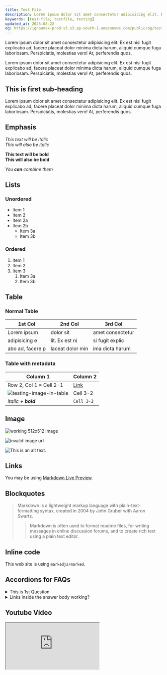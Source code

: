 ```yaml
---
title: Test File
description: Lorem ipsum dolor sit amet consectetur adipisicing elit. Ex est nisi fugit explicabo ad, facere placeat dolor minima dicta harum, aliquid cumque fuga laboriosam. Perspiciatis, molestias vero! At, perferendis quos.
keywords: [test-file, testfile, testing]
updated_at: 2025-08-22
og: https://ignoumax-prod-s3.s3.ap-south-1.amazonaws.com/public/og/test-file.png
---
```


Lorem ipsum dolor sit amet consectetur adipisicing elit. Ex est nisi fugit explicabo ad, facere placeat dolor minima dicta harum, aliquid cumque fuga laboriosam. Perspiciatis, molestias vero! At, perferendis quos.

Lorem ipsum dolor sit amet consectetur adipisicing elit. Ex est nisi fugit explicabo ad, facere placeat dolor minima dicta harum, aliquid cumque fuga laboriosam. Perspiciatis, molestias vero! At, perferendis quos.

## This is first sub-heading

Lorem ipsum dolor sit amet consectetur adipisicing elit. Ex est nisi fugit explicabo ad, facere placeat dolor minima dicta harum, aliquid cumque fuga laboriosam. Perspiciatis, molestias vero! At, perferendis quos.

## Emphasis

*This text will be italic*  
_This will also be italic_

**This text will be bold**  
__This will also be bold__

_You **can** combine them_

## Lists

### Unordered

* Item 1
* Item 2
* Item 2a
* Item 2b
    * Item 3a
    * Item 3b

### Ordered

1. Item 1
2. Item 2
3. Item 3
    1. Item 3a
    2. Item 3b

## Table

### Normal Table
|1st Col|2nd Col|3rd Col|
|-|-|-|
Lorem ipsum| dolor sit| amet consectetur|
adipisicing e|lit. Ex est ni|si fugit explic|
abo ad, facere p|laceat dolor min|ima dicta harum|

### Table with metadata

|Column 1|Column 2|
|-|-|
|Row 2, Col 1 = Cell 2-1|[Link](/posts/test-file)|
|![testing-image-in-table](https://ignoumax-prod-s3.s3.ap-south-1.amazonaws.com/public/misc/icon-192x192.png)|Cell 3-2|
|_italic + **bold**_|`Cell 3-2`|

## Image

![working 512x512 image](https://ignoumax-prod-s3.s3.ap-south-1.amazonaws.com/public/misc/icon-512x512.png)

![invalid image url](/icons/invalid-url.png)

![This is an alt text.](https://ignoumax-prod-s3.s3.ap-south-1.amazonaws.com/public/misc/icon-apple-touch.png "This is a sample image.")

## Links

You may be using [Markdown Live Preview](https://markdownlivepreview.com/).

## Blockquotes

> Markdown is a lightweight markup language with plain-text-formatting syntax, created in 2004 by John Gruber with Aaron Swartz.
>
>> Markdown is often used to format readme files, for writing messages in online discussion forums, and to create rich text using a plain text editor.

## Inline code

This web site is using `markedjs/marked`.

## Accordions for FAQs

<details>
<summary>This is 1st Question</summary>
Lorem ipsum dolor sit amet consectetur adipisicing elit. Ex est nisi fugit explicabo ad, facere placeat dolor minima dicta harum.
</details>

<details>
<summary>Links inside the answer body working?</summary>
[Go to apple.com](https://apple.com) ipsum dolor sit amet adipisicing elit. Ex est nisi fugit explicabo ad, facere placeat dolor minima dicta harum.
</details>

## Youtube Video

<iframe src="https://www.youtube.com/embed/dQw4w9WgXcQ"></iframe> 
